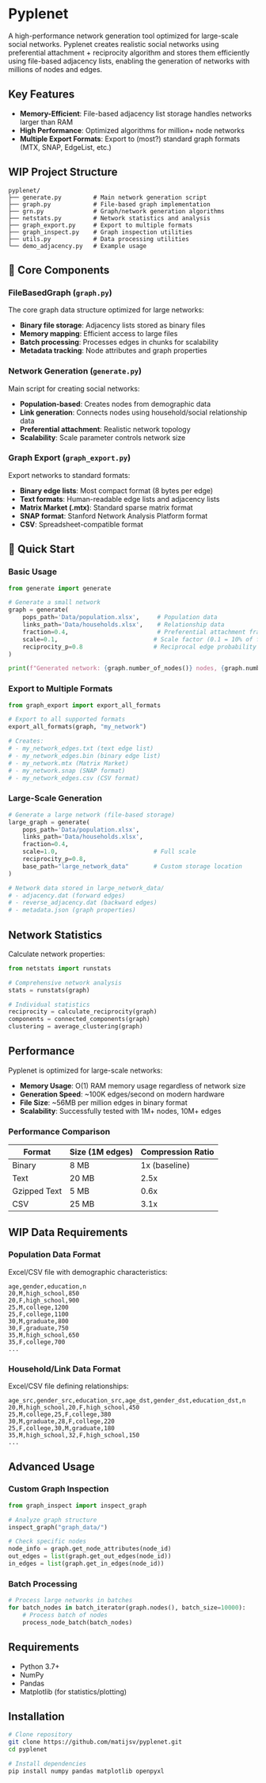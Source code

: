 # Pyplenet

A high-performance network generation tool optimized for large-scale social networks. Pyplenet creates realistic social networks using preferential attachment + reciprocity algorithm and stores them efficiently using file-based adjacency lists, enabling the generation of networks with millions of nodes and edges.

## Key Features

- **Memory-Efficient**: File-based adjacency list storage handles networks larger than RAM
- **High Performance**: Optimized algorithms for million+ node networks  
- **Multiple Export Formats**: Export to (most?) standard graph formats (MTX, SNAP, EdgeList, etc.)

## WIP Project Structure

```
pyplenet/
├── generate.py         # Main network generation script
├── graph.py            # File-based graph implementation  
├── grn.py              # Graph/network generation algorithms
├── netstats.py         # Network statistics and analysis
├── graph_export.py     # Export to multiple formats
├── graph_inspect.py    # Graph inspection utilities
├── utils.py            # Data processing utilities
└── demo_adjacency.py   # Example usage
```

## 🔧 Core Components

### FileBasedGraph (`graph.py`)
The core graph data structure optimized for large networks:
- **Binary file storage**: Adjacency lists stored as binary files
- **Memory mapping**: Efficient access to large files
- **Batch processing**: Processes edges in chunks for scalability
- **Metadata tracking**: Node attributes and graph properties

### Network Generation (`generate.py`)
Main script for creating social networks:
- **Population-based**: Creates nodes from demographic data
- **Link generation**: Connects nodes using household/social relationship data
- **Preferential attachment**: Realistic network topology
- **Scalability**: Scale parameter controls network size

### Graph Export (`graph_export.py`)
Export networks to standard formats:
- **Binary edge lists**: Most compact format (8 bytes per edge)
- **Text formats**: Human-readable edge lists and adjacency lists
- **Matrix Market (.mtx)**: Standard sparse matrix format
- **SNAP format**: Stanford Network Analysis Platform format
- **CSV**: Spreadsheet-compatible format

## 🚀 Quick Start

### Basic Usage

```python
from generate import generate

# Generate a small network
graph = generate(
    pops_path='Data/population.xlsx',     # Population data
    links_path='Data/households.xlsx',    # Relationship data  
    fraction=0.4,                         # Preferential attachment fraction
    scale=0.1,                           # Scale factor (0.1 = 10% of full size)
    reciprocity_p=0.8                    # Reciprocal edge probability
)

print(f"Generated network: {graph.number_of_nodes()} nodes, {graph.number_of_edges()} edges")
```

### Export to Multiple Formats

```python
from graph_export import export_all_formats

# Export to all supported formats
export_all_formats(graph, "my_network")

# Creates:
# - my_network_edges.txt (text edge list)
# - my_network_edges.bin (binary edge list) 
# - my_network.mtx (Matrix Market)
# - my_network.snap (SNAP format)
# - my_network_edges.csv (CSV format)
```

### Large-Scale Generation

```python
# Generate a large network (file-based storage)
large_graph = generate(
    pops_path='Data/population.xlsx',
    links_path='Data/households.xlsx', 
    fraction=0.4,
    scale=1.0,                           # Full scale
    reciprocity_p=0.8,
    base_path="large_network_data"       # Custom storage location
)

# Network data stored in large_network_data/
# - adjacency.dat (forward edges)
# - reverse_adjacency.dat (backward edges)
# - metadata.json (graph properties)
```

## Network Statistics

Calculate network properties:

```python
from netstats import runstats

# Comprehensive network analysis
stats = runstats(graph)

# Individual statistics
reciprocity = calculate_reciprocity(graph)
components = connected_components(graph) 
clustering = average_clustering(graph)
```

## Performance

Pyplenet is optimized for large-scale networks:

- **Memory Usage**: O(1) RAM memory usage regardless of network size
- **Generation Speed**: ~100K edges/second on modern hardware
- **File Size**: ~56MB per million edges in binary format
- **Scalability**: Successfully tested with 1M+ nodes, 10M+ edges

### Performance Comparison

| Format | Size (1M edges) | Compression Ratio |
|--------|----------------|-------------------|
| Binary | 8 MB | 1x (baseline) |
| Text | 20 MB | 2.5x |
| Gzipped Text | 5 MB | 0.6x |
| CSV | 25 MB | 3.1x |

## WIP Data Requirements

### Population Data Format
Excel/CSV file with demographic characteristics:

```csv
age,gender,education,n
20,M,high_school,850
20,F,high_school,900
25,M,college,1200
25,F,college,1100
30,M,graduate,800
30,F,graduate,750
35,M,high_school,650
35,F,college,700
...
```

### Household/Link Data Format
Excel/CSV file defining relationships:

```csv
age_src,gender_src,education_src,age_dst,gender_dst,education_dst,n
20,M,high_school,20,F,high_school,450
25,M,college,25,F,college,380
30,M,graduate,28,F,college,220
25,F,college,30,M,graduate,180
35,M,high_school,32,F,high_school,150
...
```

## Advanced Usage

### Custom Graph Inspection

```python
from graph_inspect import inspect_graph

# Analyze graph structure  
inspect_graph("graph_data/")

# Check specific nodes
node_info = graph.get_node_attributes(node_id)
out_edges = list(graph.get_out_edges(node_id))
in_edges = list(graph.get_in_edges(node_id))
```

### Batch Processing

```python
# Process large networks in batches
for batch_nodes in batch_iterator(graph.nodes(), batch_size=10000):
    # Process batch of nodes
    process_node_batch(batch_nodes)
```

## Requirements

- Python 3.7+
- NumPy
- Pandas
- Matplotlib (for statistics/plotting)

## Installation

```bash
# Clone repository
git clone https://github.com/matijsv/pyplenet.git
cd pyplenet

# Install dependencies
pip install numpy pandas matplotlib openpyxl
```